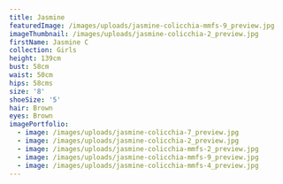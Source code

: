 ```yaml
---
title: Jasmine
featuredImage: /images/uploads/jasmine-colicchia-mmfs-9_preview.jpg
imageThumbnail: /images/uploads/jasmine-colicchia-2_preview.jpg
firstName: Jasmine C
collection: Girls
height: 139cm
bust: 58cm
waist: 50cm
hips: 58cms
size: '8'
shoeSize: '5'
hair: Brown
eyes: Brown
imagePortfolio:
  - image: /images/uploads/jasmine-colicchia-7_preview.jpg
  - image: /images/uploads/jasmine-colicchia-2_preview.jpg
  - image: /images/uploads/jasmine-colicchia-mmfs-2_preview.jpg
  - image: /images/uploads/jasmine-colicchia-mmfs-9_preview.jpg
  - image: /images/uploads/jasmine-colicchia-mmfs-4_preview.jpg
---
```


